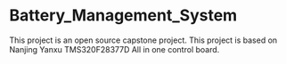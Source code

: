 # Battery_Management_System

This project is an open source capstone project.
This project is based on Nanjing Yanxu TMS320F28377D All in one control board.
